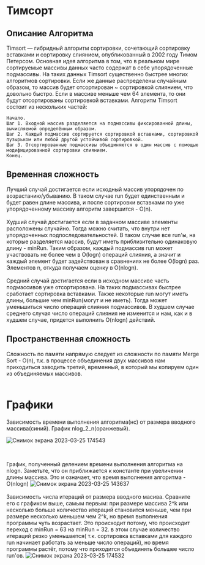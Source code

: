 <h1>Тимсорт</h1>
<h2>Описание Алгоритма</h2>
Timsort — гибридный алгоритм сортировки, сочетающий сортировку вставками и сортировку слиянием, опубликованный в 2002 году Тимом Петерсом.
Основная идея алгоритма в том, что в реальном мире сортируемые массивы данных часто содержат в себе упорядоченные подмассивы. На таких данных Timsort существенно быстрее многих алгоритмов сортировки. Если же данные распределены случайным образом, то массив будет отсортирован ~ сортировкой слиянием, что довольно быстро. Если в массиве меньше чем 64 элемента, то они будут отсортированы сортировкой вставками.
Алгоритм Timsort состоит из нескольких частей:

    Начало.
    Шаг 1. Входной массив разделяется на подмассивы фиксированной длины, вычисляемой определённым образом.
    Шаг 2. Каждый подмассив сортируется сортировкой вставками, сортировкой пузырьком или любой другой устойчивой сортировкой.
    Шаг 3. Отсортированные подмассивы объединяются в один массив с помощью модифицированной сортировки слиянием.
    Конец.
<h2>Временная сложность</h2>
Лучший случай достигается если исходный массив упорядочен по возрастанию/убыванию. В таком случае run будет единственным и будет равен длине массива, и после сортировки вставками по уже упорядоченному массиву алгоритм завершится - O(n).<br><br>
Худший случай достигается если в заданном массиве элементы расположены случайно. Тогда можно считать, что внутри нет упорядоченных подпоследовательностей. В таком случае все run'ы, на которые разделяется массив, будут иметь приблизительно одинаковую длину - minRun. Таким образом, каждый подмассив run может участвовать не более чем в O(logn) операций слияния, а значит и каждый элемент будет задействован в сравнениях не более O(logn) раз. Элементов n, откуда получаем оценку в O(nlogn). <br><br>
Средний случай достигается если в исходном массиве часть подмассивов уже отсортирована. На таких подмассивах быстрее сработает сортировка вставками. Также некоторые run могут иметь длины, большие чем minRun(могут и не иметь). Тогда может уменьшиться число операций слияния подмассивов. В худшем случае среднего случая число операций слияния не изменится и нам, как и в худшем случае, придется выполнить O(nlogn) действий.<br>
<h2>Пространственная сложность</h2>
Сложность по памяти напрямую следует из сложности по памяти Merge Sort - O(n), т.к. в процессе объединения двух массивов нам приходиться заводить третий, временный, в который мы копируем один из объединяемых массивов.
<br>
<br>
<h1>Графики</h1>
Зависимость времени выполнения алгоритма(нс) от размера вводного массива(синий). График nlog_2_n(оранжевый).

![Снимок экрана 2023-03-25 174543](https://user-images.githubusercontent.com/113761790/227744566-f32484a4-99b9-4fa6-845f-e56f1d39719a.png)

<br>

График, полученный делением времени выполнения алгоритма на nlogn. Заметьте, что он приближается к константе при увеличении длины массива. Это и означает, что время выполнения алгоритма - O(nlogn)
![Снимок экрана 2023-03-25 143637](https://user-images.githubusercontent.com/113761790/227744627-bcf5078e-e5c7-43fd-91f0-396047c96665.png)
<br>
<br>
Зависимость числа итераций от размера вводного масива. Сравните его с графиком выше, самым первым: при размере массива 2^k или несколько больше количество итераций становится меньше, чем при размере несколько меньшем чем 2^k, но время выполнения программы чуть возрастает. Это происходит потому, что происходит переход с minRun = 63 на minRun = 32. в этом случае количество итераций резко уменьшается( т.к. сортировка вставками для каждого run начинает работать за меньше число операций), но время программы растёт, потому что приходится объединять большее число run'ов. 
![Снимок экрана 2023-03-25 174532](https://user-images.githubusercontent.com/113761790/227744700-b0cef050-d21d-4218-89e9-cdcfbcc29545.png)

